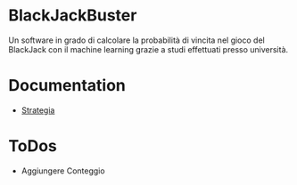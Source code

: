 # BlackJackBuster
Un software in grado di calcolare la probabilità di vincita nel gioco del BlackJack con il machine learning grazie a studi effettuati presso università.
# Documentation
* [Strategia](https://github.com/federico123579/BlackJackBuster/blob/master/documentation/Strategie.MD)

# ToDos
* Aggiungere Conteggio
